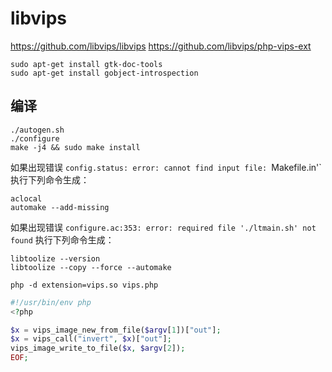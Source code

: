 # libvips

https://github.com/libvips/libvips
https://github.com/libvips/php-vips-ext

```shlel
sudo apt-get install gtk-doc-tools
sudo apt-get install gobject-introspection
```

## 编译

```shell
./autogen.sh
./configure
make -j4 && sudo make install
```

如果出现错误 `config.status: error: cannot find input file: `Makefile.in'` 执行下列命令生成：
```shell
aclocal
automake --add-missing
```

如果出现错误 `configure.ac:353: error: required file './ltmain.sh' not found` 执行下列命令生成：
```shell
libtoolize --version
libtoolize --copy --force --automake
```

```shell
php -d extension=vips.so vips.php
```
```php
#!/usr/bin/env php
<?php

$x = vips_image_new_from_file($argv[1])["out"];
$x = vips_call("invert", $x)["out"];
vips_image_write_to_file($x, $argv[2]);
EOF;
```